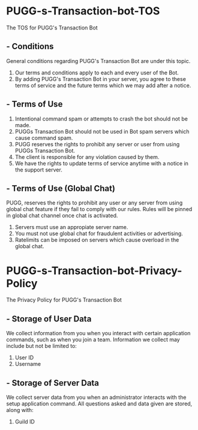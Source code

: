 # PUGG-s-Transaction-bot-TOS
The TOS for PUGG's Transaction Bot

## - Conditions

General conditions regarding PUGG's Transaction Bot are under this topic.
1. Our terms and conditions apply to each and every user of the Bot.
2. By adding PUGG's Transaction Bot in your server, you agree to these terms of service and the future terms which we may add after a notice.

   
## - Terms of Use

1. Intentional command spam or attempts to crash the bot should not be made.
2. PUGGs Transaction Bot should not be used in Bot spam servers which cause command spam.
3. PUGG reserves the rights to prohibit any server or user from using PUGGs Transaction Bot.
4. The client is responsible for any violation caused by them.
5. We have the rights to update terms of service anytime with a notice in the support server.

## - Terms of Use (Global Chat)

PUGG, reserves the rights to prohibit any user or any server from using global chat feature if they fail to comply with our rules. Rules will be pinned in global chat channel once chat is activated.
1. Servers must use an appropiate server name.
2. You must not use global chat for fraudulent activities or advertising.
3. Ratelimits can be imposed on servers which cause overload in the global chat.

# PUGG-s-Transaction-bot-Privacy-Policy
The Privacy Policy for PUGG's Transaction Bot

## - Storage of User Data
We collect information from you when you interact with certain application commands, such as when you join a team. Information we collect may include but not be limited to:
1. User ID
2. Username

## - Storage of Server Data
We collect server data from you when an administrator interacts with the setup application command. All questions asked and data given are stored, along with:
1. Guild ID
